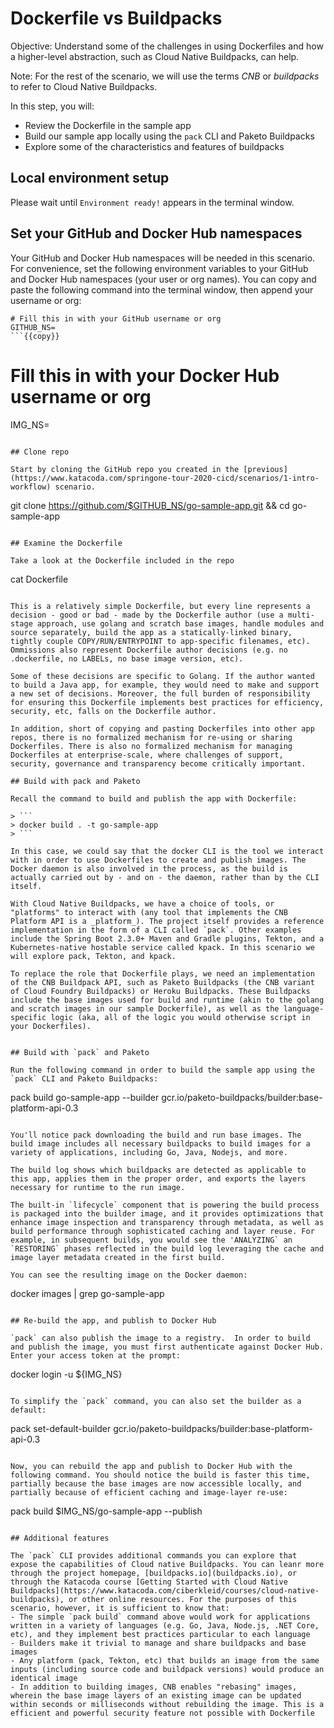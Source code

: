 # Dockerfile vs Buildpacks

Objective:
Understand some of the challenges in using Dockerfiles and how a higher-level abstraction, such as Cloud Native Buildpacks, can help.

Note:
For the rest of the scenario, we will use the terms _CNB_ or _buildpacks_ to refer to Cloud Native Buildpacks.

In this step, you will:
- Review the Dockerfile in the sample app
- Build our sample app locally using the `pack` CLI and Paketo Buildpacks
- Explore some of the characteristics and features of buildpacks

## Local environment setup
Please wait until `Environment ready!` appears in the terminal window.

## Set your GitHub and Docker Hub namespaces

Your GitHub and Docker Hub namespaces will be needed in this scenario. For convenience, set the following environment variables to your GitHub and Docker Hub namespaces (your user or org names). You can copy and paste the following command into the terminal window, then append your username or org:

```
# Fill this in with your GitHub username or org
GITHUB_NS=
```{{copy}}

```
# Fill this in with your Docker Hub username or org
IMG_NS=
```{{copy}}

## Clone repo

Start by cloning the GitHub repo you created in the [previous](https://www.katacoda.com/springone-tour-2020-cicd/scenarios/1-intro-workflow) scenario.

```
git clone https://github.com/$GITHUB_NS/go-sample-app.git && cd go-sample-app
```{{execute}}

## Examine the Dockerfile

Take a look at the Dockerfile included in the repo

```
cat Dockerfile
```{{execute}}

This is a relatively simple Dockerfile, but every line represents a decision - good or bad - made by the Dockerfile author (use a multi-stage approach, use golang and scratch base images, handle modules and source separately, build the app as a statically-linked binary, tightly couple COPY/RUN/ENTRYPOINT to app-specific filenames, etc). Ommissions also represent Dockerfile author decisions (e.g. no .dockerfile, no LABELs, no base image version, etc). 

Some of these decisions are specific to Golang. If the author wanted to build a Java app, for example, they would need to make and support a new set of decisions. Moreover, the full burden of responsibility for ensuring this Dockerfile implements best practices for efficiency, security, etc, falls on the Dockerfile author.

In addition, short of copying and pasting Dockerfiles into other app repos, there is no formalized mechanism for re-using or sharing Dockerfiles. There is also no formalized mechanism for managing Dockerfiles at enterprise-scale, where challenges of support, security, governance and transparency become critically important.

## Build with pack and Paketo

Recall the command to build and publish the app with Dockerfile:

> ```
> docker build . -t go-sample-app
> ```

In this case, we could say that the docker CLI is the tool we interact with in order to use Dockerfiles to create and publish images. The Docker daemon is also involved in the process, as the build is actually carried out by - and on - the daemon, rather than by the CLI itself.

With Cloud Native Buildpacks, we have a choice of tools, or "platforms" to interact with (any tool that implements the CNB Platform API is a _platform_). The project itself provides a reference implementation in the form of a CLI called `pack`. Other examples include the Spring Boot 2.3.0+ Maven and Gradle plugins, Tekton, and a Kubernetes-native hostable service called kpack. In this scenario we will explore pack, Tekton, and kpack.

To replace the role that Dockerfile plays, we need an implementation of the CNB Buildpack API, such as Paketo Buildpacks (the CNB variant of Cloud Foundry Buildpacks) or Heroku Buildpacks. These Buildpacks include the base images used for build and runtime (akin to the golang and scratch images in our sample Dockerfile), as well as the language-specific logic (aka, all of the logic you would otherwise script in your Dockerfiles). 


## Build with `pack` and Paketo

Run the following command in order to build the sample app using the `pack` CLI and Paketo Buildpacks:

```
pack build go-sample-app --builder gcr.io/paketo-buildpacks/builder:base-platform-api-0.3
```{{execute}}

You'll notice pack downloading the build and run base images. The build image includes all necessary buildpacks to build images for a variety of applications, including Go, Java, Nodejs, and more.

The build log shows which buildpacks are detected as applicable to this app, applies them in the proper order, and exports the layers necessary for runtime to the run image.

The built-in `lifecycle` component that is powering the build process is packaged into the builder image, and it provides optimizations that enhance image inspection and transparency through metadata, as well as build performance through sophisticated caching and layer reuse. For example, in subsequent builds, you would see the 'ANALYZING` an `RESTORING` phases reflected in the build log leveraging the cache and image layer metadata created in the first build.

You can see the resulting image on the Docker daemon:

```
docker images | grep go-sample-app
```{{execute}}

## Re-build the app, and publish to Docker Hub

`pack` can also publish the image to a registry.  In order to build and publish the image, you must first authenticate against Docker Hub. Enter your access token at the prompt:

```
docker login -u ${IMG_NS}
```{{execute}}

To simplify the `pack` command, you can also set the builder as a default:

```
pack set-default-builder gcr.io/paketo-buildpacks/builder:base-platform-api-0.3
```{{execute}}

Now, you can rebuild the app and publish to Docker Hub with the following command. You should notice the build is faster this time, partially because the base images are now accessible locally, and partially because of efficient caching and image-layer re-use:

```
pack build $IMG_NS/go-sample-app --publish
```{{execute}}

## Additional features

The `pack` CLI provides additional commands you can explore that expose the capabilities of Cloud native Buildpacks. You can leanr more through the project homepage, [buildpacks.io](buildpacks.io), or through the Katacoda course [Getting Started with Cloud Native Buildpacks](https://www.katacoda.com/ciberkleid/courses/cloud-native-buildpacks), or other online resources. For the purposes of this scenario, however, it is sufficient to know that:
- The simple `pack build` command above would work for applications written in a variety of languages (e.g. Go, Java, Node.js, .NET Core, etc), and they implement best practices particular to each language
- Builders make it trivial to manage and share buildpacks and base images
- Any platform (pack, Tekton, etc) that builds an image from the same inputs (including source code and buildpack versions) would produce an identical image
- In addition to building images, CNB enables "rebasing" images, wherein the base image layers of an existing image can be updated within seconds or milliseconds without rebuilding the image. This is a efficient and powerful security feature not possible with Dockerfile
